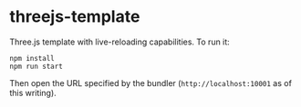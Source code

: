 # threejs-template

Three.js template with live-reloading capabilities. To run it:

```
npm install
npm run start
```

Then open the URL specified by the bundler (`http://localhost:10001` as of this writing).
